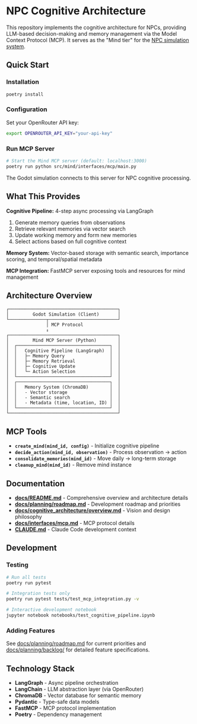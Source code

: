 # NPC Cognitive Architecture

This repository implements the cognitive architecture for NPCs, providing LLM-based decision-making and memory management via the Model Context Protocol (MCP). It serves as the "Mind tier" for the [NPC simulation system](https://github.com/taylor1355/npc-simulation).

## Quick Start

### Installation

```bash
poetry install
```

### Configuration

Set your OpenRouter API key:
```bash
export OPENROUTER_API_KEY="your-api-key"
```

### Run MCP Server

```bash
# Start the Mind MCP server (default: localhost:3000)
poetry run python src/mind/interfaces/mcp/main.py
```

The Godot simulation connects to this server for NPC cognitive processing.

## What This Provides

**Cognitive Pipeline:** 4-step async processing via LangGraph
1. Generate memory queries from observations
2. Retrieve relevant memories via vector search
3. Update working memory and form new memories
4. Select actions based on full cognitive context

**Memory System:** Vector-based storage with semantic search, importance scoring, and temporal/spatial metadata

**MCP Integration:** FastMCP server exposing tools and resources for mind management

## Architecture Overview

```
┌─────────────────────────────────────────┐
│         Godot Simulation (Client)       │
└──────────────┬──────────────────────────┘
               │ MCP Protocol
               ↓
┌─────────────────────────────────────────┐
│         Mind MCP Server (Python)        │
│  ┌───────────────────────────────────┐  │
│  │   Cognitive Pipeline (LangGraph)  │  │
│  │   ├─ Memory Query                 │  │
│  │   ├─ Memory Retrieval             │  │
│  │   ├─ Cognitive Update             │  │
│  │   └─ Action Selection             │  │
│  └───────────────────────────────────┘  │
│  ┌───────────────────────────────────┐  │
│  │   Memory System (ChromaDB)        │  │
│  │   - Vector storage                │  │
│  │   - Semantic search               │  │
│  │   - Metadata (time, location, ID) │  │
│  └───────────────────────────────────┘  │
└─────────────────────────────────────────┘
```

## MCP Tools

- **`create_mind(mind_id, config)`** - Initialize cognitive pipeline
- **`decide_action(mind_id, observation)`** - Process observation → action
- **`consolidate_memories(mind_id)`** - Move daily → long-term storage
- **`cleanup_mind(mind_id)`** - Remove mind instance

## Documentation

- **[docs/README.md](docs/README.md)** - Comprehensive overview and architecture details
- **[docs/planning/roadmap.md](docs/planning/roadmap.md)** - Development roadmap and priorities
- **[docs/cognitive_architecture/overview.md](docs/cognitive_architecture/overview.md)** - Vision and design philosophy
- **[docs/interfaces/mcp.md](docs/interfaces/mcp.md)** - MCP protocol details
- **[CLAUDE.md](CLAUDE.md)** - Claude Code development context

## Development

### Testing

```bash
# Run all tests
poetry run pytest

# Integration tests only
poetry run pytest tests/test_mcp_integration.py -v

# Interactive development notebook
jupyter notebook notebooks/test_cognitive_pipeline.ipynb
```

### Adding Features

See [docs/planning/roadmap.md](docs/planning/roadmap.md) for current priorities and [docs/planning/backlog/](docs/planning/backlog/) for detailed feature specifications.

## Technology Stack

- **LangGraph** - Async pipeline orchestration
- **LangChain** - LLM abstraction layer (via OpenRouter)
- **ChromaDB** - Vector database for semantic memory
- **Pydantic** - Type-safe data models
- **FastMCP** - MCP protocol implementation
- **Poetry** - Dependency management
